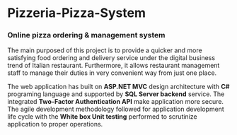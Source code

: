 # Pizzeria-Pizza-System
### Online pizza ordering & management system

The main purposed of this project is to provide a quicker and more satisfying food ordering and delivery service under the digital business trend of Italian restaurant. Furthermore, it allows restaurant management staff to manage their duties in very convenient way from just one place.

The web application has built on **ASP.NET MVC** design architecture with **C#** programing language and supported by **SQL Server backend** service. The integrated **Two-Factor Authentication API** make application more secure. The agile development methodology followed for application development life cycle with the **White box Unit testing** performed to scrutinize application to proper operations. 
